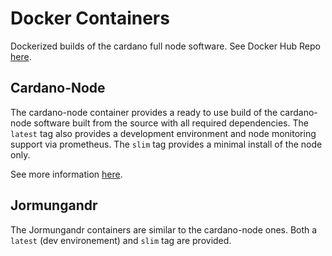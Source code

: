 # Docker Containers

Dockerized builds of the cardano full node software. See Docker Hub Repo [here](https://hub.docker.com/repositories).

## Cardano-Node

The cardano-node container provides a ready to use build of the cardano-node
software built from the source with all required dependencies. The `latest` tag
also provides a development environment and node monitoring support via
prometheus. The `slim` tag provides a minimal install of the node only.

See more information [here](./cardano-node/README.md).

## Jormungandr

The Jormungandr containers are similar to the cardano-node ones. Both a 
`latest` (dev environement) and `slim` tag are provided.
